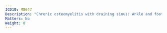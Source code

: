 ```yaml
---
ICD10: M8647
Description: "Chronic osteomyelitis with draining sinus: Ankle and foot"
Matters: No
Weight: 0
---
```

